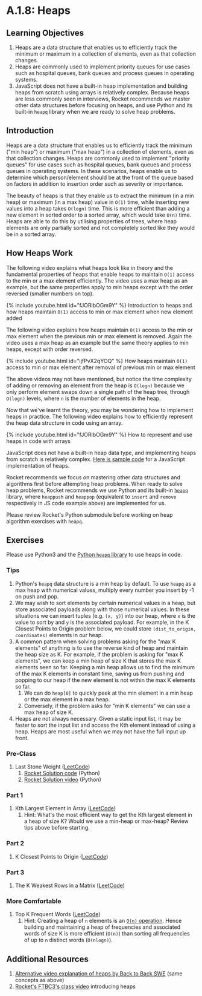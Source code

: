 # A.1.8: Heaps

## Learning Objectives

1. Heaps are a data structure that enables us to efficiently track the minimum or maximum in a collection of elements, even as that collection changes.
2. Heaps are commonly used to implement priority queues for use cases such as hospital queues, bank queues and process queues in operating systems.
3. JavaScript does not have a built-in heap implementation and building heaps from scratch using arrays is relatively complex. Because heaps are less commonly seen in interviews, Rocket recommends we master other data structures before focusing on heaps, and use Python and its built-in `heapq` library when we are ready to solve heap problems.

## Introduction

Heaps are a data structure that enables us to efficiently track the minimum ("min heap") or maximum ("max heap") in a collection of elements, even as that collection changes. Heaps are commonly used to implement "priority queues" for use cases such as hospital queues, bank queues and process queues in operating systems. In these scenarios, heaps enable us to determine which person/element should be at the front of the queue based on factors in addition to insertion order such as severity or importance.

The beauty of heaps is that they enable us to extract the minimum (in a min heap) or maximum (in a max heap) value in `O(1)` time, while inserting new values into a heap takes `O(logn)` time. This is more efficient than adding a new element in sorted order to a sorted array, which would take `O(n)` time. Heaps are able to do this by utilising properties of trees, where heap elements are only partially sorted and not completely sorted like they would be in a sorted array.

## How Heaps Work

The following video explains what heaps look like in theory and the fundamental properties of heaps that enable heaps to maintain `O(1)` access to the min or a max element efficiently. The video uses a max heap as an example, but the same properties apply to min heaps except with the order reversed (smaller numbers on top).

{% include youtube.html id="fJORlbOGm9Y" %}
Introduction to heaps and how heaps maintain `O(1)` access to min or max element when new element added

The following video explains how heaps maintain `O(1)` access to the min or max element when the previous min or max element is removed. Again the video uses a max heap as an example but the same theory applies to min heaps, except with order reversed.

{% include youtube.html id="ijfPvX2qYOQ" %}
How heaps maintain `O(1)` access to min or max element after removal of previous min or max element

The above videos may not have mentioned, but notice the time complexity of adding or removing an element from the heap is `O(logn)` because we only perform element swaps down a single path of the heap tree, through `O(logn)` levels, where `n` is the number of elements in the heap.

Now that we've learnt the theory, you may be wondering how to implement heaps in practice. The following video explains how to efficiently represent the heap data structure in code using an array.

{% include youtube.html id="fJORlbOGm9Y" %}
How to represent and use heaps in code with arrays

JavaScript does not have a built-in heap data type, and implementing heaps from scratch is relatively complex. <a href="https://blog.bitsrc.io/implementing-heaps-in-javascript-c3fbf1cb2e65" target="_blank">Here is sample code</a> for a JavaScript implementation of heaps.

Rocket recommends we focus on mastering other data structures and algorithms first before attempting heap problems. When ready to solve heap problems, Rocket recommends we use Python and its built-in <a href="https://docs.python.org/3/library/heapq.html" target="_blank">`heapq`</a> library, where `heappush` and `heappop` (equivalent to `insert` and `remove` respectively in JS code example above) are implemented for us.

Please review Rocket's Python submodule before working on heap algorithm exercises with `heapq`.

## Exercises

Please use Python3 and the <a href="https://docs.python.org/3/library/heapq.html" target="_blank">Python `heapq` library</a> to use heaps in code.

### Tips

1. Python's `heapq` data structure is a min heap by default. To use `heapq` as a max heap with numerical values, multiply every number you insert by -1 on push and pop.
2. We may wish to sort elements by certain numerical values in a heap, but store associated payloads along with those numerical values. In these situations we can insert tuples (e.g. `(x, y)`) into our heap, where `x` is the value to sort by and `y` is the associated payload. For example, in the K Closest Points to Origin problem below, we could store `(dist_to_origin, coordinates)` elements in our heap.
3. A common pattern when solving problems asking for the "max K elements" of anything is to use the reverse kind of heap and maintain the heap size as K. For example, if the problem is asking for "max K elements", we can keep a min heap of size K that stores the max K elements seen so far. Keeping a min heap allows us to find the minimum of the max K elements in constant time, saving us from pushing and popping to our heap if the new element is not within the max K elements so far.
   1. We can do `heap[0]` to quickly peek at the min element in a min heap or the max element in a max heap.
   2. Conversely, if the problem asks for "min K elements" we can use a max heap of size K.
4. Heaps are not always necessary. Given a static input list, it may be faster to sort the input list and access the Kth element instead of using a heap. Heaps are most useful when we may not have the full input up front.

### Pre-Class

1. Last Stone Weight (<a href="https://leetcode.com/problems/last-stone-weight/" target="_blank">LeetCode</a>)
   1. <a href="https://pastebin.com/JCB78UG0" target="_blank">Rocket Solution code</a> (Python)
   2. <a href="https://youtu.be/Zat3PE0j1bA?t=2092" target="_blank">Rocket Solution video</a> (Python)

### Part 1

1. Kth Largest Element in Array (<a href="https://leetcode.com/problems/kth-largest-element-in-an-array/" target="_blank">LeetCode</a>)
   1. Hint: What's the most efficient way to get the Kth largest element in a heap of size K? Would we use a min-heap or max-heap? Review tips above before starting.

### Part 2

1. K Closest Points to Origin (<a href="https://leetcode.com/problems/k-closest-points-to-origin/" target="_blank">LeetCode</a>)

### Part 3

1. The K Weakest Rows in a Matrix (<a href="https://leetcode.com/problems/the-k-weakest-rows-in-a-matrix/" target="_blank">LeetCode</a>)

### More Comfortable

1. Top K Frequent Words (<a href="https://leetcode.com/problems/top-k-frequent-words/" target="_blank">LeetCode</a>)
   1. Hint: Creating a heap of `n` elements is an <a href="https://stackoverflow.com/questions/9755721/how-can-building-a-heap-be-on-time-complexity" target="_blank">`O(n)` operation</a>. Hence building and maintaining a heap of frequencies and associated words of size K is more efficient (`O(n)`) than sorting all frequencies of up to `n` distinct words (`O(nlogn)`).

## Additional Resources

1. <a href="https://www.youtube.com/watch?v=g9YK6sftDi0" target="_blank">Alternative video explanation of heaps by Back to Back SWE</a> (same concepts as above)
2. <a href="https://youtu.be/Zat3PE0j1bA?t=701" target="_blank">Rocket's FTBC3's class video</a> introducing heaps
